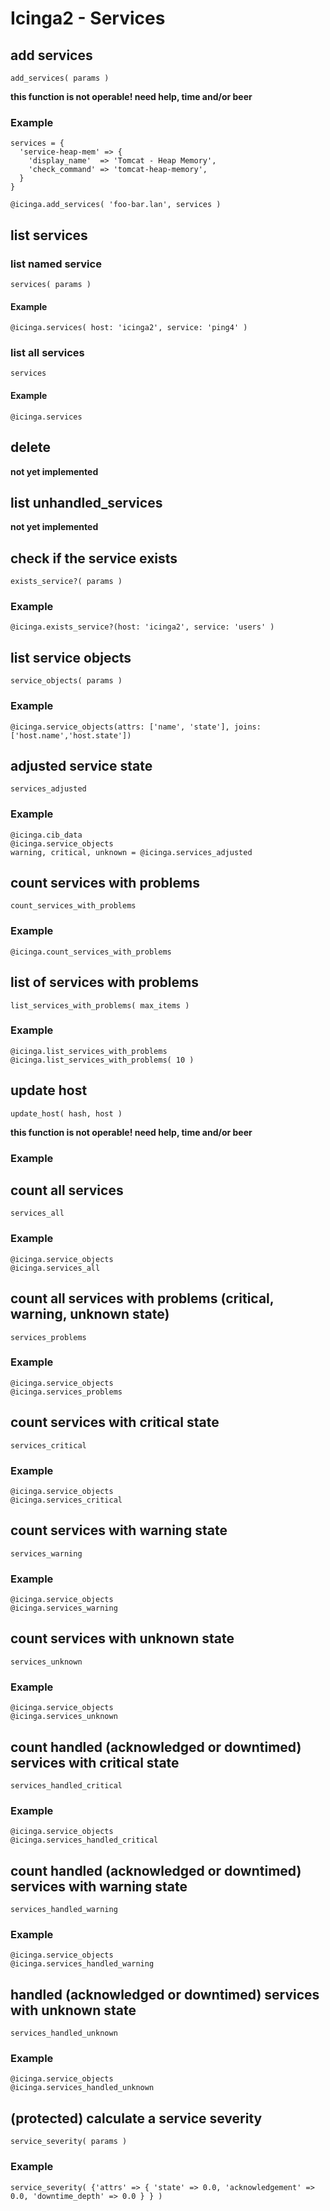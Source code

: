 # Icinga2 - Services


## <a name="add-service"></a>add services
    add_services( params )

**this function is not operable! need help, time and/or beer**

### Example
    services = {
      'service-heap-mem' => {
        'display_name'  => 'Tomcat - Heap Memory',
        'check_command' => 'tomcat-heap-memory',
      }
    }

    @icinga.add_services( 'foo-bar.lan', services )


## <a name="list-services"></a>list services

### list named service
    services( params )

#### Example
    @icinga.services( host: 'icinga2', service: 'ping4' )

### list all services
    services

#### Example
    @icinga.services


## <a name="delete-service"></a>delete
**not yet implemented**

## <a name="unhandled-services"></a>list unhandled_services
**not yet implemented**




## <a name="service-exists"></a>check if the service exists
    exists_service?( params )

### Example
    @icinga.exists_service?(host: 'icinga2', service: 'users' )


## <a name="list-service-objects"></a>list service objects
    service_objects( params )

### Example
    @icinga.service_objects(attrs: ['name', 'state'], joins: ['host.name','host.state'])


## <a name="services-adjusted"></a>adjusted service state
    services_adjusted

### Example
    @icinga.cib_data
    @icinga.service_objects
    warning, critical, unknown = @icinga.services_adjusted


## <a name="count-services-with-problems"></a>count services with problems
    count_services_with_problems

### Example
    @icinga.count_services_with_problems


## <a name="list-services-with-problems"></a>list of services with problems
    list_services_with_problems( max_items )

### Example
    @icinga.list_services_with_problems
    @icinga.list_services_with_problems( 10 )


## <a name="update-host"></a>update host
    update_host( hash, host )
**this function is not operable! need help, time and/or beer**

### Example


## <a name="count-all-services"></a>count all services
    services_all

### Example
    @icinga.service_objects
    @icinga.services_all


## <a name="count-service-problems"></a>count all services with problems (critical, warning, unknown state)
    services_problems

### Example
    @icinga.service_objects
    @icinga.services_problems


## <a name="count-critical-services"></a>count services with critical state
    services_critical

### Example
    @icinga.service_objects
    @icinga.services_critical


## <a name="count-critical-services"></a>count services with warning state
    services_warning

### Example
    @icinga.service_objects
    @icinga.services_warning


## <a name="count-unknown-services"></a>count services with unknown state
    services_unknown

### Example
    @icinga.service_objects
    @icinga.services_unknown


## <a name="count-handled-critical-services"></a>count handled (acknowledged or downtimed) services with critical state
    services_handled_critical

### Example
    @icinga.service_objects
    @icinga.services_handled_critical


## <a name="count-handled-warning-services"></a>count handled (acknowledged or downtimed) services with warning state
    services_handled_warning

### Example
    @icinga.service_objects
    @icinga.services_handled_warning


## <a name="count-handled-unknown-services"></a>handled (acknowledged or downtimed) services with unknown state
    services_handled_unknown

### Example
    @icinga.service_objects
    @icinga.services_handled_unknown



## <a name=""></a>(protected) calculate a service severity
    service_severity( params )

### Example
    service_severity( {'attrs' => { 'state' => 0.0, 'acknowledgement' => 0.0, 'downtime_depth' => 0.0 } } )
